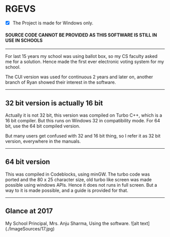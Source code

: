 # RGEVS
- [x] The Project is made for Windows only.

#### SOURCE CODE CANNOT BE PROVIDED AS THIS SOFTWARE IS STILL IN USE IN SCHOOLS
-----------------------------------------------------------------------------

For last 15 years my school was using ballot box, so my CS faculty asked me for a solution. Hence made the first ever electronic voting system for my school. 

The CUI version was used for continuous 2 years and later on, another branch of Ryan showed their interest in the software.

-----------------------------------------------------------------------------

## 32 bit version is actually 16 bit
Actually it is not 32 bit, this version was compiled on Turbo C++, which is a 16 bit compiler.
But this runs on Windows 32 in compatibility mode. For 64 bit, use the 64 bit compiled version. 

But many users get confused with 32 and 16 bit thing, so I refer it as 32 bit version, everywhere in the manuals.

-----------------------------------------------------------------------------

## 64 bit version
This was compiled in Codeblocks, using minGW. The turbo code was ported and the 80 x 25 character size, old turbo like screen was made possible using windows APIs. Hence it does not runs in full screen. But a way to it is made possible, and a guide is provided for that.

-----------------------------------------------------------------------------

## Glance at 2017
My School Principal, Mrs. Anju Sharma, Using the software.
![alt text] (./ImageSources/17.jpg)









